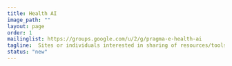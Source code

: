```yaml
---
title: Health AI
image_path: ""
layout: page
order: 1
mailinglist: https://groups.google.com/u/2/g/pragma-e-health-ai
tagline:  Sites or individuals interested in sharing of resources/tools to enable scaling of AI for Health research at PRAGMA sites.  New work is looking at exploring additional resources and tools to support AI Health research at YARSI and Universitas Indonesia. 
status: "new"
---
```




